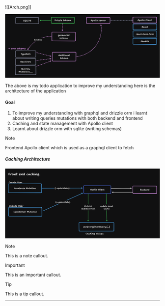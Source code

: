 ![[Arch.png]]

![Architecture](./images/Arch.png)

The above is my todo application to improve my understanding here is the architecture of the application


#### Goal
1. To improve my understanding with graphql and drizzle orm i learnt about writing queries mutations with both backend and frontend 
2. Caching  and state management with Apollo client 
3. Learnt about drizzle orm with sqlite (writing schemas)


> [!NOTE]
> Frontend Apollo client which is used as a graphql client to fetch
>

##### Caching Architecture

![CachingArch.png](./images/CachingArch.png)

> [!NOTE]
> This is a note callout.


> [!IMPORTANT]
> This is an important callout.


> [!TIP]
> This is a tip callout.

----
